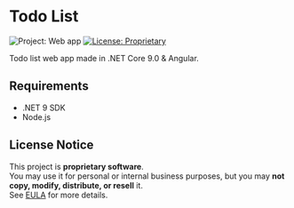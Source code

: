 # Todo List

![Project: Web app](https://img.shields.io/badge/project-web%20app-blue.svg)
[![License: Proprietary](https://img.shields.io/badge/license-proprietary-red.svg)](EULA.md)
 
Todo list web app made in .NET Core 9.0 & Angular.

## Requirements

* .NET 9 SDK
* Node.js

## License Notice

This project is **proprietary software**.<br>
You may use it for personal or internal business purposes, but you may **not copy, modify, distribute, or resell** it.<br>
See [EULA](EULA.md) for more details.
